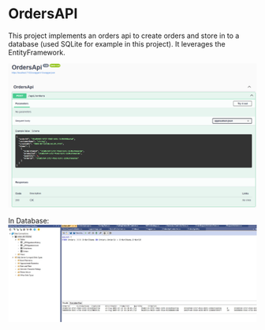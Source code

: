 # OrdersAPI

This project implements an orders api to create orders and store in to a database (used SQLite for example in this project).
It leverages the EntityFramework.

![Api](readmeImg/image.png)

In Database:
![database](readmeImg/database.jpg)
